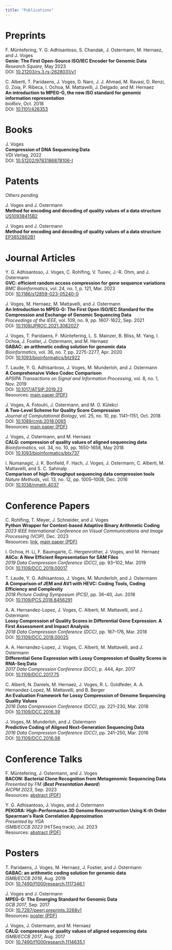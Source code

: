 ```yaml
---
title: "Publications"
---
```


# Preprints

F. Müntefering, Y. G. Adhisantoso, S. Chandak, J. Ostermann, M. Hernaez, and J. Voges\
**Genie: The First Open-Source ISO/IEC Encoder for Genomic Data**\
_Research Square_, May 2023\
DOI: [10.21203/rs.3.rs-2628031/v1](https://doi.org/10.21203/rs.3.rs-2628031/v1)

C. Alberti, T. Paridaens, J. Voges, D. Naro, J. J. Ahmad, M. Ravasi, D. Renzi, G. Zoia, P. Ribeca, I. Ochoa, M. Mattavelli, J. Delgado, and M. Hernaez\
**An introduction to MPEG-G, the new ISO standard for genomic information representation**\
_bioRxiv_, Oct. 2018\
DOI: [10.1101/426353](https://www.doi.org/10.1101/426353)

# Books

J. Voges\
**Compression of DNA Sequencing Data**\
VDI Verlag, 2022\
DOI: [10.51202/9783186878106-I](https://doi.org/10.51202/9783186878106-I)

# Patents

_Others pending_

J. Voges and J. Ostermann\
**Method for encoding and decoding of quality values of a data structure**\
[US10938415B2](https://patents.google.com/patent/US10938415B2/)

J. Voges and J. Ostermann\
**Method for encoding and decoding of quality values of a data structure**\
[EP3652862B1](https://patents.google.com/patent/EP3652862B1/)

# Journal Articles

Y. G. Adhisantoso, J. Voges, C. Rohlfing, V. Tunev, J.-R. Ohm, and J. Ostermann\
**GVC: efficient random access compression for gene sequence variations**\
_BMC Bioinformatics_, vol. 24, no. 1, p. 121, Mar. 2023\
DOI: [10.1186/s12859-023-05240-0](https://www.doi.org/10.1186/s12859-023-05240-0)

J. Voges, M. Hernaez, M. Mattavelli, and J. Ostermann\
**An Introduction to MPEG-G: The First Open ISO/IEC Standard for the Compression and Exchange of Genomic Sequencing Data**\
_Proceedings of the IEEE_, vol. 109, no. 9, pp. 1607-1622, Sep. 2021\
DOI: [10.1109/JPROC.2021.3082027](https://doi.org/10.1109/JPROC.2021.3082027)

J. Voges, T. Paridaens, F. Müntefering, L. S. Mainzer, B. Bliss, M. Yang, I. Ochoa, J. Fostier, J. Ostermann, and M. Hernaez\
**GABAC: an arithmetic coding solution for genomic data**\
_Bioinformatics_, vol. 36, no. 7, pp. 2275-2277, Apr. 2020\
DOI: [10.1093/bioinformatics/btz922](https://doi.org/10.1093/bioinformatics/btz922)

T. Laude, Y. G. Adhisantoso, J. Voges, M. Munderloh, and J. Ostermann\
**A Comprehensive Video Codec Comparison**\
_APSIPA Transactions on Signal and Information Processing_, vol. 8, no. 1, Nov. 2019\
DOI: [10.1017/ATSIP.2019.23](https://doi.org/10.1017/ATSIP.2019.23)\
Resources: [main paper (PDF)](/download/publications/Lau+19_Main.pdf)

J. Voges, A. Fotouhi, J. Ostermann, and M. O. Külekci\
**A Two-Level Scheme for Quality Score Compression**\
_Journal of Computational Biology_, vol. 25, no. 10, pp. 1141–1151, Oct. 2018\
DOI: [10.1089/cmb.2018.0065](https://doi.org/10.1089/cmb.2018.0065)\
Resources: [main paper (PDF)](/download/publications/VFOK18_Main.pdf)

J. Voges, J. Ostermann, and M. Hernaez\
**CALQ: compression of quality values of aligned sequencing data**\
_Bioinformatics_, vol. 34, no. 10, pp. 1650-1658, May 2018\
DOI: [10.1093/bioinformatics/btx737](https://doi.org/10.1093/bioinformatics/btx737)

I. Numanagić, J. K. Bonfield, F. Hach, J. Voges, J. Ostermann, C. Alberti, M. Mattavelli, and S. C. Sahinalp\
**Comparison of high-throughput sequencing data compression tools**\
_Nature Methods_, vol. 13, no. 12, pp. 1005–1008, Dec. 2016\
DOI: [10.1038/nmeth.4037](https://doi.org/10.1038/nmeth.4037)

# Conference Papers

C. Rohlfing, T. Meyer, J. Schneider, and J. Voges\
**Python Wrapper for Context-based Adaptive Binary Arithmetic Coding**\
_2023 IEEE International Conference on Visual Communications and Image Processing (VCIP)_, Dec. 2023\
Resources: [link](https://ient-common.pages.rwth-aachen.de/publications/pdf/RoMeScVo23.pdf), [main paper (PDF)](/download/publications/RMSV23_Main.pdf)

I. Ochoa, H. Li, F. Baumgarte, C. Hergenrother, J. Voges, and M. Hernaez\
**AliCo: A New Efficient Representation for SAM Files**\
_2019 Data Compression Conference (DCC)_, pp. 93–102, Mar. 2019\
DOI: [10.1109/DCC.2019.00017](https://doi.org/10.1109/DCC.2019.00017)

T. Laude, Y. G. Adhisantoso, J. Voges, M. Munderloh, and J. Ostermann\
**A Comparison of JEM and AV1 with HEVC: Coding Tools, Coding Efficiency and Complexity**\
_2018 Picture Coding Symposium (PCS)_, pp. 36–40, Jun. 2018\
DOI: [10.1109/PCS.2018.8456291](https://doi.org/10.1109/PCS.2018.8456291)

A. A. Hernandez-Lopez, J. Voges, C. Alberti, M. Mattavelli, and J. Ostermann\
**Lossy Compression of Quality Scores in Differential Gene Expression: A First Assessment and Impact Analysis**\
_2018 Data Compression Conference (DCC)_, pp. 167–176, Mar. 2018\
DOI: [10.1109/DCC.2018.00025](https://doi.org/10.1109/DCC.2018.00025)

A. A. Hernandez-Lopez, J. Voges, C. Alberti, M. Mattavelli, and J. Ostermann\
**Differential Gene Expression with Lossy Compression of Quality Scores in RNA-Seq Data**\
_2017 Data Compression Conference (DCC)_, p. 444, Apr. 2017\
DOI: [10.1109/DCC.2017.75](https://doi.org/10.1109/DCC.2017.75)

C. Alberti, N. Daniels, M. Hernaez, J. Voges, R. L. Goldfeder, A. A. Hernandez-Lopez, M. Mattavelli, and B. Berger\
**An Evaluation Framework for Lossy Compression of Genome Sequencing Quality Values**\
_2016 Data Compression Conference (DCC)_, pp. 221–230, Mar. 2016\
DOI: [10.1109/DCC.2016.39](https://doi.org/10.1109/DCC.2016.39)

J. Voges, M. Munderloh, and J. Ostermann\
**Predictive Coding of Aligned Next-Generation Sequencing Data**\
_2016 Data Compression Conference (DCC)_, pp. 241–250, Mar. 2016\
DOI: [10.1109/DCC.2016.98](https://doi.org/10.1109/DCC.2016.98)

# Conference Talks

F. Müntefering, J. Ostermann, and J. Voges\
**BACON: Bacterial Clone Recognition from Metagenomic Sequencing Data**\
_Presented by FM_ (**_Best Presentation Award_**)\
_AICPM 2023_, Sep. 2023\
Resources: [abstract (PDF)](/download/publications/MOV23_Abstract.pdf)

Y. G. Adhisantoso, J. Voges, and J. Ostermann\
**PEKORA: High-Performance 3D Genome Reconstruction Using K-th Order Spearman's Rank Correlation Approximation**\
_Presented by YGA_\
_ISMB/ECCB 2023_ (HiTSeq track), Jul. 2023\
Resources: [abstract (PDF)](/download/publications/AVO23_Abstract.pdf)

# Posters

T. Paridaens, J. Voges, M. Hernaez, J. Fostier, and J. Ostermann\
**GABAC: an arithmetic coding solution for genomic data**\
_ISMB/ECCB 2019_, Aug. 2019\
DOI: [10.7490/f1000research.1117346.1](https://doi.org/10.7490/f1000research.1117346.1)

J. Voges and J. Ostermann\
**MPEG-G: The Emerging Standard for Genomic Data**\
_GCB 2017_, Sep. 2017\
DOI: [10.7287/peerj.preprints.3268v1](https://doi.org/10.7287/peerj.preprints.3268v1)\
Resources: [poster (PDF)](/download/publications/VO17_Poster.pdf)

J. Voges, J. Ostermann, and M. Hernaez\
**CALQ: compression of quality values of aligned sequencing data**\
_ISMB/ECCB 2017_, Aug. 2017\
DOI: [10.7490/f1000research.1114635.1](https://doi.org/10.7490/f1000research.1114635.1)
